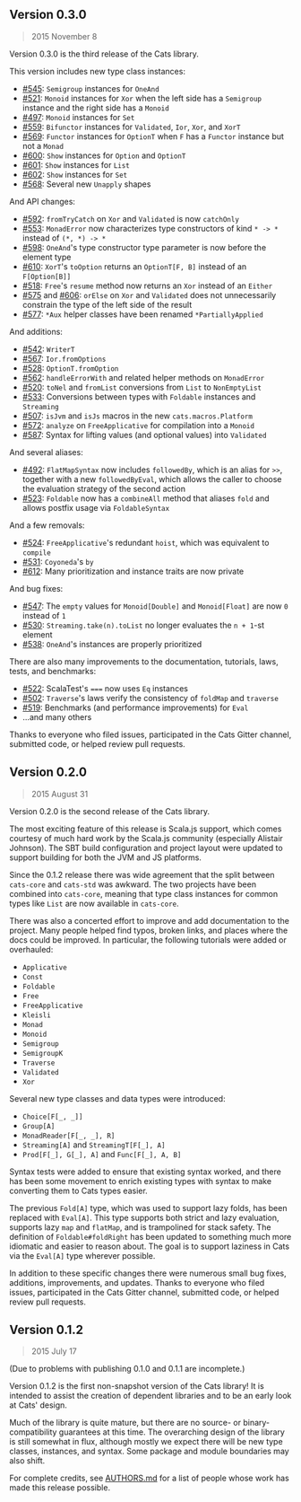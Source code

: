 ## Version 0.3.0

> 2015 November 8

Version 0.3.0 is the third release of the Cats library.

This version includes new type class instances:

* [#545](https://github.com/non/cats/pull/545): `Semigroup` instances for
  `OneAnd`
* [#521](https://github.com/non/cats/pull/521): `Monoid` instances for `Xor`
  when the left side has a `Semigroup` instance and the right side has a
  `Monoid`
* [#497](https://github.com/non/cats/pull/497): `Monoid` instances for `Set`
* [#559](https://github.com/non/cats/pull/559): `Bifunctor` instances for
  `Validated`, `Ior`, `Xor`, and `XorT`
* [#569](https://github.com/non/cats/pull/569): `Functor` instances for
  `OptionT` when `F` has a `Functor` instance but not a `Monad`
* [#600](https://github.com/non/cats/pull/600): `Show` instances for `Option`
  and `OptionT`
* [#601](https://github.com/non/cats/pull/601): `Show` instances for `List`
* [#602](https://github.com/non/cats/pull/602): `Show` instances for `Set`
* [#568](https://github.com/non/cats/pull/568): Several new `Unapply` shapes

And API changes:

* [#592](https://github.com/non/cats/pull/592): `fromTryCatch` on `Xor` and
  `Validated` is now `catchOnly`
* [#553](https://github.com/non/cats/pull/553): `MonadError` now characterizes
  type constructors of kind `* -> *` instead of `(*, *) -> *`
* [#598](https://github.com/non/cats/pull/598): `OneAnd`'s type constructor type
  parameter is now before the element type
* [#610](https://github.com/non/cats/pull/610): `XorT`'s `toOption` returns an
  `OptionT[F, B]` instead of an `F[Option[B]]`
* [#518](https://github.com/non/cats/pull/518): `Free`'s `resume` method now
  returns an `Xor` instead of an `Either`
* [#575](https://github.com/non/cats/pull/575) and
  [#606](https://github.com/non/cats/pull/606): `orElse` on `Xor` and
  `Validated` does not unnecessarily constrain the type of the left side of the
  result
* [#577](https://github.com/non/cats/pull/577): `*Aux` helper classes have been
  renamed `*PartiallyApplied`

And additions:

* [#542](https://github.com/non/cats/pull/542): `WriterT`
* [#567](https://github.com/non/cats/pull/567): `Ior.fromOptions`
* [#528](https://github.com/non/cats/pull/528): `OptionT.fromOption`
* [#562](https://github.com/non/cats/pull/562): `handleErrorWith` and related
  helper methods on `MonadError`
* [#520](https://github.com/non/cats/pull/520): `toNel` and `fromList`
  conversions from `List` to `NonEmptyList`
* [#533](https://github.com/non/cats/pull/533): Conversions between types with
  `Foldable` instances and `Streaming`
* [#507](https://github.com/non/cats/pull/507): `isJvm` and `isJs` macros in the
  new `cats.macros.Platform`
* [#572](https://github.com/non/cats/pull/572): `analyze` on `FreeApplicative`
  for compilation into a `Monoid`
* [#587](https://github.com/non/cats/pull/587): Syntax for lifting values (and
  optional values) into `Validated`

And several aliases:

* [#492](https://github.com/non/cats/pull/492): `FlatMapSyntax` now includes
  `followedBy`, which is an alias for `>>`, together with a new
  `followedByEval`, which allows the caller to choose the evaluation strategy of
  the second action
* [#523](https://github.com/non/cats/pull/523): `Foldable` now has a
  `combineAll` method that aliases `fold` and allows postfix usage via
  `FoldableSyntax`

And a few removals:

* [#524](https://github.com/non/cats/pull/524): `FreeApplicative`'s redundant
  `hoist`, which was equivalent to `compile`
* [#531](https://github.com/non/cats/pull/531): `Coyoneda`'s `by`
* [#612](https://github.com/non/cats/pull/612): Many prioritization and instance
  traits are now private

And bug fixes:

* [#547](https://github.com/non/cats/pull/547): The `empty` values for
  `Monoid[Double]` and `Monoid[Float]` are now `0` instead of `1`
* [#530](https://github.com/non/cats/pull/530): `Streaming.take(n).toList` no
  longer evaluates the `n + 1`-st element
* [#538](https://github.com/non/cats/pull/538): `OneAnd`'s instances are
  properly prioritized

There are also many improvements to the documentation, tutorials, laws, tests,
and benchmarks:

* [#522](https://github.com/non/cats/pull/522): ScalaTest's `===` now uses `Eq`
  instances
* [#502](https://github.com/non/cats/pull/502): `Traverse`'s laws verify the
  consistency of `foldMap` and `traverse`
* [#519](https://github.com/non/cats/pull/519): Benchmarks (and performance
  improvements) for `Eval`
* …and many others

Thanks to everyone who filed issues, participated in the Cats Gitter channel,
submitted code, or helped review pull requests.

## Version 0.2.0

> 2015 August 31

Version 0.2.0 is the second release of the Cats library.

The most exciting feature of this release is Scala.js support, which
comes courtesy of much hard work by the Scala.js community (especially
Alistair Johnson). The SBT build configuration and project layout were
updated to support building for both the JVM and JS platforms.

Since the 0.1.2 release there was wide agreement that the split
between `cats-core` and `cats-std` was awkward. The two projects have
been combined into `cats-core`, meaning that type class instances for
common types like `List` are now available in `cats-core`.

There was also a concerted effort to improve and add documentation to
the project. Many people helped find typos, broken links, and places
where the docs could be improved. In particular, the following
tutorials were added or overhauled:

 * `Applicative`
 * `Const`
 * `Foldable`
 * `Free`
 * `FreeApplicative`
 * `Kleisli`
 * `Monad`
 * `Monoid`
 * `Semigroup`
 * `SemigroupK`
 * `Traverse`
 * `Validated`
 * `Xor`

Several new type classes and data types were introduced:

 * `Choice[F[_, _]]`
 * `Group[A]`
 * `MonadReader[F[_, _], R]`
 * `Streaming[A]` and `StreamingT[F[_], A]`
 * `Prod[F[_], G[_], A]` and `Func[F[_], A, B]`

Syntax tests were added to ensure that existing syntax worked, and
there has been some movement to enrich existing types with syntax to
make converting them to Cats types easier.

The previous `Fold[A]` type, which was used to support lazy folds, has
been replaced with `Eval[A]`. This type supports both strict and lazy
evaluation, supports lazy `map` and `flatMap`, and is trampolined for
stack safety. The definition of `Foldable#foldRight` has been updated
to something much more idiomatic and easier to reason about. The goal
is to support laziness in Cats via the `Eval[A]` type wherever
possible.

In addition to these specific changes there were numerous small bug
fixes, additions, improvements, and updates. Thanks to everyone who
filed issues, participated in the Cats Gitter channel, submitted code,
or helped review pull requests.

## Version 0.1.2

> 2015 July 17

(Due to problems with publishing 0.1.0 and 0.1.1 are incomplete.)

Version 0.1.2 is the first non-snapshot version of the Cats library!
It is intended to assist the creation of dependent libraries and to be
an early look at Cats' design.

Much of the library is quite mature, but there are no source- or
binary-compatibility guarantees at this time. The overarching design
of the library is still somewhat in flux, although mostly we expect
there will be new type classes, instances, and syntax. Some package
and module boundaries may also shift.

For complete credits, see [AUTHORS.md](AUTHORS.md) for a list of
people whose work has made this release possible.
